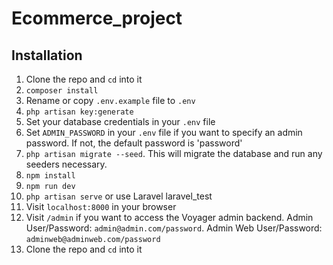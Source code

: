 # Ecommerce_project

## Installation
1. Clone the repo and `cd` into it
1. `composer install`
1. Rename or copy `.env.example` file to `.env`
1. `php artisan key:generate`
1. Set your database credentials in your `.env` file
1. Set `ADMIN_PASSWORD` in your `.env` file if you want to specify an admin password. If not, the default password is 'password'
1. `php artisan migrate --seed`. This will migrate the database and run any seeders necessary.
1. `npm install`
1. `npm run dev`
1. `php artisan serve` or use Laravel laravel_test
1. Visit `localhost:8000` in your browser
1. Visit `/admin` if you want to access the Voyager admin backend. Admin User/Password: `admin@admin.com/password`. Admin Web User/Password: `adminweb@adminweb.com/password`
1. Clone the repo and `cd` into it
